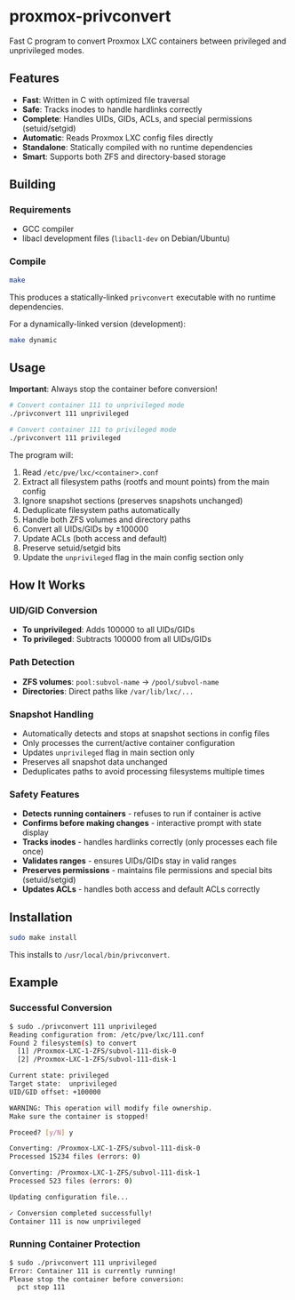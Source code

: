 # proxmox-privconvert

Fast C program to convert Proxmox LXC containers between privileged and unprivileged modes.

## Features

- **Fast**: Written in C with optimized file traversal
- **Safe**: Tracks inodes to handle hardlinks correctly
- **Complete**: Handles UIDs, GIDs, ACLs, and special permissions (setuid/setgid)
- **Automatic**: Reads Proxmox LXC config files directly
- **Standalone**: Statically compiled with no runtime dependencies
- **Smart**: Supports both ZFS and directory-based storage

## Building

### Requirements

- GCC compiler
- libacl development files (`libacl1-dev` on Debian/Ubuntu)

### Compile

```bash
make
```

This produces a statically-linked `privconvert` executable with no runtime dependencies.

For a dynamically-linked version (development):
```bash
make dynamic
```

## Usage

**Important**: Always stop the container before conversion!

```bash
# Convert container 111 to unprivileged mode
./privconvert 111 unprivileged

# Convert container 111 to privileged mode
./privconvert 111 privileged
```

The program will:
1. Read `/etc/pve/lxc/<container>.conf`
2. Extract all filesystem paths (rootfs and mount points) from the main config
3. Ignore snapshot sections (preserves snapshots unchanged)
4. Deduplicate filesystem paths automatically
5. Handle both ZFS volumes and directory paths
6. Convert all UIDs/GIDs by ±100000
7. Update ACLs (both access and default)
8. Preserve setuid/setgid bits
9. Update the `unprivileged` flag in the main config section only

## How It Works

### UID/GID Conversion

- **To unprivileged**: Adds 100000 to all UIDs/GIDs
- **To privileged**: Subtracts 100000 from all UIDs/GIDs

### Path Detection

- **ZFS volumes**: `pool:subvol-name` → `/pool/subvol-name`
- **Directories**: Direct paths like `/var/lib/lxc/...`

### Snapshot Handling

- Automatically detects and stops at snapshot sections in config files
- Only processes the current/active container configuration
- Updates `unprivileged` flag in main section only
- Preserves all snapshot data unchanged
- Deduplicates paths to avoid processing filesystems multiple times

### Safety Features

- **Detects running containers** - refuses to run if container is active
- **Confirms before making changes** - interactive prompt with state display
- **Tracks inodes** - handles hardlinks correctly (only processes each file once)
- **Validates ranges** - ensures UIDs/GIDs stay in valid ranges
- **Preserves permissions** - maintains file permissions and special bits (setuid/setgid)
- **Updates ACLs** - handles both access and default ACLs correctly

## Installation

```bash
sudo make install
```

This installs to `/usr/local/bin/privconvert`.

## Example

### Successful Conversion

```bash
$ sudo ./privconvert 111 unprivileged
Reading configuration from: /etc/pve/lxc/111.conf
Found 2 filesystem(s) to convert
  [1] /Proxmox-LXC-1-ZFS/subvol-111-disk-0
  [2] /Proxmox-LXC-1-ZFS/subvol-111-disk-1

Current state: privileged
Target state:  unprivileged
UID/GID offset: +100000

WARNING: This operation will modify file ownership.
Make sure the container is stopped!

Proceed? [y/N] y

Converting: /Proxmox-LXC-1-ZFS/subvol-111-disk-0
Processed 15234 files (errors: 0)

Converting: /Proxmox-LXC-1-ZFS/subvol-111-disk-1
Processed 523 files (errors: 0)

Updating configuration file...

✓ Conversion completed successfully!
Container 111 is now unprivileged
```

### Running Container Protection

```bash
$ sudo ./privconvert 111 unprivileged
Error: Container 111 is currently running!
Please stop the container before conversion:
  pct stop 111
```

